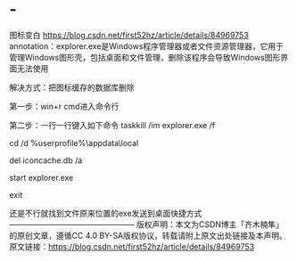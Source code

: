 # -
图标变白
https://blog.csdn.net/first52hz/article/details/84969753
annotation：explorer.exe是Windows程序管理器或者文件资源管理器，它用于管理Windows图形壳，包括桌面和文件管理，删除该程序会导致Windows图形界面无法使用


解决方式：把图标缓存的数据库删除

 
第一步：win+r  cmd进入命令行

第二步：一行一行键入如下命令
taskkill /im explorer.exe /f

cd /d %userprofile%\appdata\local

del iconcache.db /a

start explorer.exe

exit

还是不行就找到文件原来位置的exe发送到桌面快捷方式
————————————————
版权声明：本文为CSDN博主「齐木楠隼」的原创文章，遵循CC 4.0 BY-SA版权协议，转载请附上原文出处链接及本声明。
原文链接：https://blog.csdn.net/first52hz/article/details/84969753
